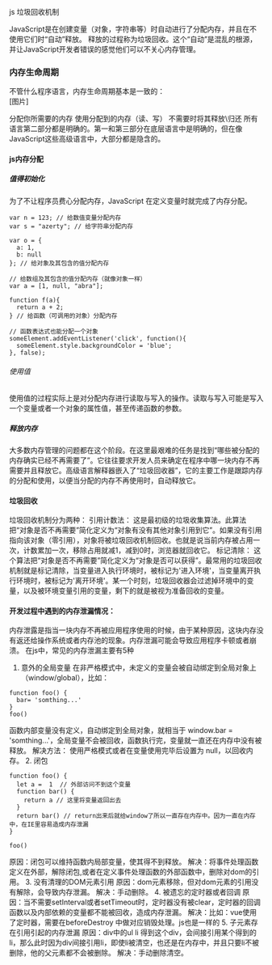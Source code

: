 
js 垃圾回收机制

JavaScript是在创建变量（对象，字符串等）时自动进行了分配内存，并且在不使用它们时“自动”释放。 释放的过程称为垃圾回收。这个“自动”是混乱的根源，并让JavaScript开发者错误的感觉他们可以不关心内存管理。
### 内存生命周期 
不管什么程序语言，内存生命周期基本是一致的：   
[图片]

分配你所需要的内存
使用分配到的内存（读、写）
不需要时将其释放\归还
所有语言第二部分都是明确的。第一和第三部分在底层语言中是明确的，但在像JavaScript这些高级语言中，大部分都是隐含的。
#### js内存分配
##### 值得初始化
为了不让程序员费心分配内存，JavaScript 在定义变量时就完成了内存分配。
```
var n = 123; // 给数值变量分配内存
var s = "azerty"; // 给字符串分配内存

var o = {
  a: 1,
  b: null
}; // 给对象及其包含的值分配内存

// 给数组及其包含的值分配内存（就像对象一样）
var a = [1, null, "abra"];

function f(a){
  return a + 2;
} // 给函数（可调用的对象）分配内存

// 函数表达式也能分配一个对象
someElement.addEventListener('click', function(){
  someElement.style.backgroundColor = 'blue';
}, false);

```

###### 使用值
使用值的过程实际上是对分配内存进行读取与写入的操作。读取与写入可能是写入一个变量或者一个对象的属性值，甚至传递函数的参数。
##### 释放内存
大多数内存管理的问题都在这个阶段。在这里最艰难的任务是找到“哪些被分配的内存确实已经不再需要了”。它往往要求开发人员来确定在程序中哪一块内存不再需要并且释放它。高级语言解释器嵌入了“垃圾回收器”，它的主要工作是跟踪内存的分配和使用，以便当分配的内存不再使用时，自动释放它。
#### 垃圾回收
垃圾回收机制分为两种：
引用计数法： 这是最初级的垃圾收集算法。此算法把“对象是否不再需要”简化定义为“对象有没有其他对象引用到它”。如果没有引用指向该对象（零引用），对象将被垃圾回收机制回收。也就是说当前内存被占用一次，计数累加一次，移除占用就减1，减到0时，浏览器就回收它。
标记清除： 这个算法把“对象是否不再需要”简化定义为“对象是否可以获得”。最常用的垃圾回收机制就是标记清除，当变量进入执行环境时，被标记为'进入环境'，当变量离开执行环境时，被标记为'离开环境'。某一个时刻，垃圾回收器会过滤掉环境中的变量，以及被环境变量引用的变量，剩下的就是被视为准备回收的变量。


#### 开发过程中遇到的内存泄漏情况：
内存泄露是指当一块内存不再被应用程序使用的时候，由于某种原因，这块内存没有返还给操作系统或者内存池的现象。内存泄漏可能会导致应用程序卡顿或者崩溃。
在js中，常见的内存泄漏主要有5种
1. 意外的全局变量
在非严格模式中，未定义的变量会被自动绑定到全局对象上（window/global），比如：
```
function foo() {
  bar= 'somthing...'
}
foo()
```
函数内部变量没有定义，自动绑定到全局对象，就相当于 window.bar = 'somthing...'，全局变量不会被回收，函数执行完，变量就一直还在内存中没有被释放。
解决方法： 使用严格模式或者在变量使用完毕后设置为 null，以回收内存。
2. 闭包
```
function foo() {
  let a =  1  // 外部访问不到这个变量
  function bar() {
    return a // 这里将变量返回出去
  }
  return bar() // return出来后就给window了所以一直存在内存中。因为一直在内存中，在IE里容易造成内存泄漏
}

foo()
```
原因：闭包可以维持函数内局部变量，使其得不到释放。
解决：将事件处理函数定义在外部，解除闭包,或者在定义事件处理函数的外部函数中，删除对dom的引用。
3. 没有清理的DOM元素引用
原因：dom元素移除，但对dom元素的引用没有解除，会导致内存泄漏。
解决：手动删除。
4.  被遗忘的定时器或者回调
原因：当不需要setInterval或者setTimeout时，定时器没有被clear，定时器的回调函数以及内部依赖的变量都不能被回收，造成内存泄漏。
解决：比如：vue使用了定时器，需要在beforeDestroy 中做对应销毁处理。js也是一样的
5. 子元素存在引用引起的内存泄漏
原因：div中的ul li  得到这个div，会间接引用某个得到的li，那么此时因为div间接引用li，即使li被清空，也还是在内存中，并且只要li不被删除，他的父元素都不会被删除。
解决：手动删除清空。